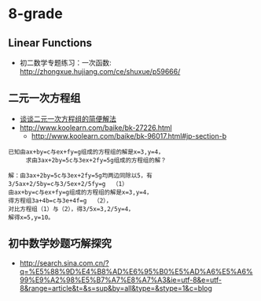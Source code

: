 # 8-grade

## Linear Functions
* 初二数学专题练习：一次函数: http://zhongxue.hujiang.com/ce/shuxue/p59666/

## 二元一次方程组
* [谈谈二元一次方程组的简便解法](http://www2.chinaedu.com/101resource004/wenjianku/200828/101ktb/lanmu/xf2s0578/xf2s0578.htm)
* http://www.koolearn.com/baike/bk-27226.html
  * http://www.koolearn.com/baike/bk-96017.html#jp-section-b

```
已知由ax+by=c与ex+fy=g组成的方程组的解是x=3,y=4，
     求由3ax+2by=5c与3ex+2fy=5g组成的方程组的解？

解：由3ax+2by=5c与3ex+2fy=5g均两边同除以5，有
3/5ax+2/5by=c与3/5ex+2/5fy=g  （1）
由ax+by=c与ex+fy=g组成的方程组的解是x=3,y=4，
得方程组3a+4b=c与3e+4f=g  （2），
对比方程组（1）与（2），得3/5x=3,2/5y=4，
解得x=5,y=10。
```

## 初中数学妙题巧解探究
* http://search.sina.com.cn/?q=%E5%88%9D%E4%B8%AD%E6%95%B0%E5%AD%A6%E5%A6%99%E9%A2%98%E5%B7%A7%E8%A7%A3&ie=utf-8&e=utf-8&range=article&t=&s=sup&by=all&type=&stype=1&c=blog
